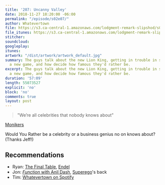 ```yaml
---
title: '207: Uncanny Valley'
date: 2018-11-27 18:20:00 -06:00
permalink: "/episode/s02e07/"
author: Whatevertown
file: https://s3.ca-central-1.amazonaws.com/lodgment-remark-slipshod/s02e07.mp3
file_itunes: https://s3.ca-central-1.amazonaws.com/lodgment-remark-slipshod/s02e07.m4a
stitcher: 
soundcloud: 
googleplay: 
itunes: 
artwork: "/dist/artwork/artwork_default.jpg"
summary: The guys talk about the new Lion King, getting in trouble in school, play
  a new game, and how decide how famous they'd rather be.
excerpt: The guys talk about the new Lion King, getting in trouble in school, play
  a new game, and how decide how famous they'd rather be.
duration: '57:09'
length: 55073527
explicit: 'no'
block: 'no'
comments: true
layout: post
---
```


> "We’re all celebrities that nobody knows about"

[Monikers](http://www.monikersgame.com)

Would You Rather be a celebrity or a business genius no on knows about? (Thanks Jeff!)

## Recommendations
- Ryan: [The Final Table](https://www.netflix.com/title/80201866), [Endel](http://endel.io)
- Jon: [*Function* with Anil Dash](https://www.voxmedia.com/about-vox-media/2018/10/30/18039366/vox-media-podcast-network-function-anil-dash), [Superego](https://www.stitcher.com/s?eid=57337108)'s back
- Tim: [Whatevertown on Spotify](https://open.spotify.com/show/7dkc90hONzqbO6cW6iyYxf?si=kFYy_1E2T0q9bXz4igVoqQ)
